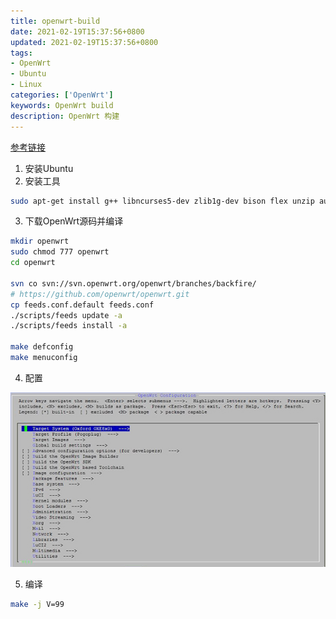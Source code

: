 ```yaml
---
title: openwrt-build
date: 2021-02-19T15:37:56+0800
updated: 2021-02-19T15:37:56+0800
tags:
- OpenWrt
- Ubuntu
- Linux
categories: ['OpenWrt']
keywords: OpenWrt build
description: OpenWrt 构建
---
```



[参考链接](https://zhidx.com/p/186.html)

1. 安装Ubuntu
2. 安装工具
```bash
sudo apt-get install g++ libncurses5-dev zlib1g-dev bison flex unzip autoconf gawk make gettext gcc binutils patch bzip2 libz-dev asciidoc subversion sphinxsearch libtool sphinx-common
```
3. 下载OpenWrt源码并编译
```bash
mkdir openwrt
sudo chmod 777 openwrt
cd openwrt

svn co svn://svn.openwrt.org/openwrt/branches/backfire/
# https://github.com/openwrt/openwrt.git
cp feeds.conf.default feeds.conf
./scripts/feeds update -a
./scripts/feeds install -a

make defconfig
make menuconfig
```
4. 配置

![openwrt-make](./openwrt-build/openwrt-make.jpg)

5. 编译
```bash
make -j V=99
```
